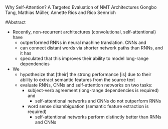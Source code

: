 Why Self-Attention? A Targeted Evaluation of NMT Architectures
Gongbo Tang, Mathias Müller, Annette Rios and Rico Sennrich

#Abstract

* Recently, non-recurrent architectures (convolutional, self-attentional) have
  * outperformed RNNs in neural machine translation. CNNs and 
  * can connect distant words via shorter network paths than RNNs, and it has
  * speculated that this improves their ability to model long-range dependencies
* We 
  * hypothesize that [their] the strong performance [is] due to their ability
    to extract semantic features from the source text
  * evaluate RNNs, CNNs and self-attention networks on two tasks: 
    * subject-verb agreement (long-range dependencies is required) and 
      * self-attentional networks and CNNs do not outperform RNNs
    * word sense disambiguation (semantic feature extraction is required)
      * self-attentional networks perform distinctly better than RNNs and CNNs
